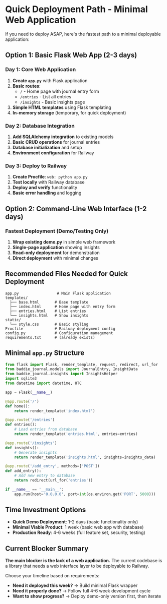 # Quick Deployment Path - Minimal Web Application

If you need to deploy ASAP, here's the fastest path to a minimal deployable application:

## Option 1: Basic Flask Web App (2-3 days)

### Day 1: Core Web Application
1. **Create `app.py`** with Flask application
2. **Basic routes**: 
   - `/` - Home page with journal entry form
   - `/entries` - List all entries
   - `/insights` - Basic insights page
3. **Simple HTML templates** using Flask templating
4. **In-memory storage** (temporary, for quick deployment)

### Day 2: Database Integration
1. **Add SQLAlchemy integration** to existing models
2. **Basic CRUD operations** for journal entries
3. **Database initialization** and setup
4. **Environment configuration** for Railway

### Day 3: Deploy to Railway
1. **Create Procfile**: `web: python app.py`
2. **Test locally** with Railway database
3. **Deploy and verify** functionality
4. **Basic error handling** and logging

## Option 2: Command-Line Web Interface (1-2 days)

### Fastest Deployment (Demo/Testing Only)
1. **Wrap existing demo.py** in simple web framework
2. **Single-page application** showing insights
3. **Read-only deployment** for demonstration
4. **Direct deployment** with minimal changes

## Recommended Files Needed for Quick Deployment

```
app.py                 # Main Flask application
templates/
  ├── base.html       # Base template
  ├── index.html      # Home page with entry form
  ├── entries.html    # List entries
  └── insights.html   # Show insights
static/
  └── style.css       # Basic styling
Procfile              # Railway deployment config
config.py             # Configuration management
requirements.txt      # (already exists)
```

## Minimal `app.py` Structure

```python
from flask import Flask, render_template, request, redirect, url_for
from baddie_journal.models import JournalEntry, InsightData
from baddie_journal.insights import InsightsHelper
import sqlite3
from datetime import datetime, UTC

app = Flask(__name__)

@app.route('/')
def home():
    return render_template('index.html')

@app.route('/entries')
def entries():
    # Load entries from database
    return render_template('entries.html', entries=entries)

@app.route('/insights')
def insights():
    # Generate insights
    return render_template('insights.html', insights=insights_data)

@app.route('/add_entry', methods=['POST'])
def add_entry():
    # Add new entry to database
    return redirect(url_for('entries'))

if __name__ == '__main__':
    app.run(host='0.0.0.0', port=int(os.environ.get('PORT', 5000)))
```

## Time Investment Options

- **Quick Demo Deployment**: 1-2 days (basic functionality only)
- **Minimal Viable Product**: 1 week (basic web app with database)
- **Production Ready**: 4-6 weeks (full feature set, security, testing)

## Current Blocker Summary

**The main blocker is the lack of a web application.** The current codebase is a library that needs a web interface layer to be deployable to Railway.

Choose your timeline based on requirements:
- **Need it deployed this week?** → Build minimal Flask wrapper
- **Need it properly done?** → Follow full 4-6 week development cycle
- **Want to show progress?** → Deploy demo-only version first, then iterate